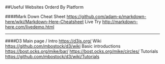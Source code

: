 ##Useful Websites Orderd By Platform

####Mark Down
Cheat Sheet
https://github.com/adam-p/markdown-here/wiki/Markdown-Here-Cheatsheet
Live Try
http://markdown-here.com/livedemo.html

---

####D3
Main page / Intro
https://d3js.org/
Wiki
https://github.com/mbostock/d3/wiki
Basic introductions
https://bost.ocks.org/mike/bar/
https://bost.ocks.org/mike/circles/
Tutorials
https://github.com/mbostock/d3/wiki/Tutorials


